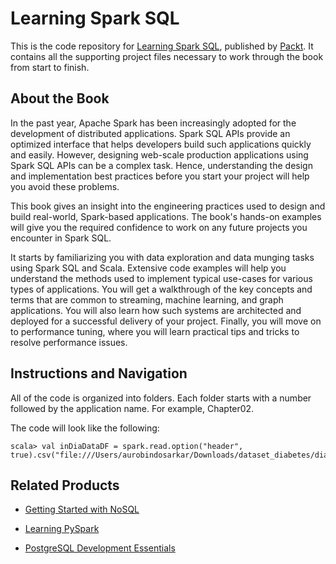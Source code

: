 # Learning Spark SQL

This is the code repository for [Learning Spark SQL](https://www.packtpub.com/big-data-and-business-intelligence/learning-spark-sql?utm_source=github&utm_medium=repository&utm_campaign=9781785888359), published by [Packt](https://www.packtpub.com/?utm_source=github). It contains all the supporting project files necessary to work through the book from start to finish.

## About the Book

In the past year, Apache Spark has been increasingly adopted for the development of distributed applications. Spark SQL APIs provide an optimized interface that helps developers build such applications quickly and easily. However, designing web-scale production applications using Spark SQL APIs can be a complex task. Hence, understanding the design and implementation best practices before you start your project will help you avoid these problems.

This book gives an insight into the engineering practices used to design and build real-world, Spark-based applications. The book's hands-on examples will give you the required confidence to work on any future projects you encounter in Spark SQL.

It starts by familiarizing you with data exploration and data munging tasks using Spark SQL and Scala. Extensive code examples will help you understand the methods used to implement typical use-cases for various types of applications. You will get a walkthrough of the key concepts and terms that are common to streaming, machine learning, and graph applications. You will also learn how such systems are architected and deployed for a successful delivery of your project. Finally, you will move on to performance tuning, where you will learn practical tips and tricks to resolve performance issues.

## Instructions and Navigation

All of the code is organized into folders. Each folder starts with a number followed by the application name. For example, Chapter02.



The code will look like the following:
```
scala> val inDiaDataDF = spark.read.option("header", true).csv("file:///Users/aurobindosarkar/Downloads/dataset_diabetes/diabetic_data.csv").cache()
```



## Related Products

* [Getting Started with NoSQL](https://www.packtpub.com/big-data-and-business-intelligence/getting-started-nosql?utm_source=github&utm_medium=repository&utm_campaign=9781849694988)

* [Learning PySpark](https://www.packtpub.com/big-data-and-business-intelligence/learning-pyspark?utm_source=github&utm_medium=repository&utm_campaign=9781786463708)

* [PostgreSQL Development Essentials](https://www.packtpub.com/big-data-and-business-intelligence/postgresql-development-essentials?utm_source=github&utm_medium=repository&utm_campaign=9781783989003)


